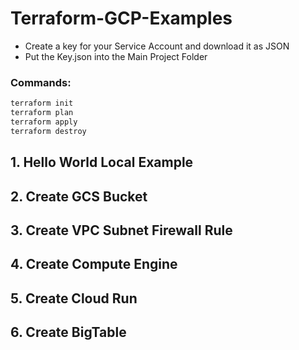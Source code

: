 # Terraform-GCP-Examples

* Create a key for your Service Account and download it as JSON
* Put the Key.json into the Main Project Folder

### Commands:
```sh
terraform init
terraform plan
terraform apply
terraform destroy
```

## 1. Hello World Local Example

## 2. Create GCS Bucket

## 3. Create VPC Subnet Firewall Rule

## 4. Create Compute Engine

## 5. Create Cloud Run

## 6. Create BigTable
